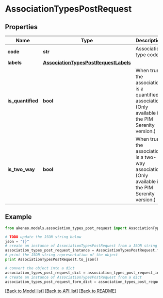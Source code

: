 # AssociationTypesPostRequest


## Properties
Name | Type | Description | Notes
------------ | ------------- | ------------- | -------------
**code** | **str** | Association type code | 
**labels** | [**AssociationTypesPostRequestLabels**](AssociationTypesPostRequestLabels.md) |  | [optional] 
**is_quantified** | **bool** | When true, the association is a quantified association (Only available in the PIM Serenity version.) | [optional] [default to False]
**is_two_way** | **bool** | When true, the association is a two-way association (Only available in the PIM Serenity version.) | [optional] [default to False]

## Example

```python
from akeneo.models.association_types_post_request import AssociationTypesPostRequest

# TODO update the JSON string below
json = "{}"
# create an instance of AssociationTypesPostRequest from a JSON string
association_types_post_request_instance = AssociationTypesPostRequest.from_json(json)
# print the JSON string representation of the object
print AssociationTypesPostRequest.to_json()

# convert the object into a dict
association_types_post_request_dict = association_types_post_request_instance.to_dict()
# create an instance of AssociationTypesPostRequest from a dict
association_types_post_request_form_dict = association_types_post_request.from_dict(association_types_post_request_dict)
```
[[Back to Model list]](../README.md#documentation-for-models) [[Back to API list]](../README.md#documentation-for-api-endpoints) [[Back to README]](../README.md)


